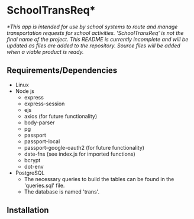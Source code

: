 # SchoolTransReq\*

_\*This app is intended for use by school systems to route and manage transportation requests for school activities. 'SchoolTransReq' is not the final name of the project. This README is currently incomplete and will be updated as files are added to the repository. Source files will be added when a viable product is ready._

## Requirements/Dependencies

- Linux
- Node js
  - express
  - express-session
  - ejs
  - axios (for future functionality)
  - body-parser
  - pg
  - passport
  - passport-local
  - passport-google-oauth2 (for future functionality)
  - date-fns (see index.js for imported functions)
  - bcrypt
  - dot-env
- PostgreSQL
  - The necessary queries to build the tables can be found in the 'queries.sql' file.
  - The database is named 'trans'.

## Installation

